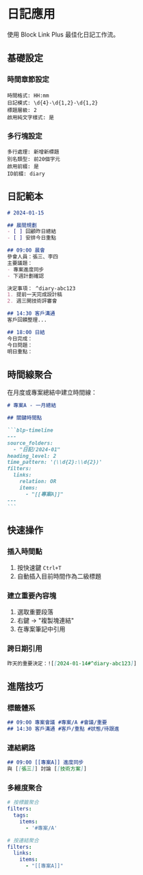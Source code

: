 # 日記應用

使用 Block Link Plus 最佳化日記工作流。

## 基礎設定

### 時間章節設定
```
時間格式: HH:mm
日記模式: \d{4}-\d{1,2}-\d{1,2}
標題層級: 2
啟用純文字樣式: 是
```

### 多行塊設定
```
多行處理: 新增新標題
別名類型: 前20個字元
啟用前綴: 是
ID前綴: diary
```

## 日記範本

```markdown
# 2024-01-15

## 晨間規劃
- [ ] 回顧昨日總結
- [ ] 安排今日重點

## 09:00 晨會
參會人員：張三、李四
主要議題：
- 專案進度同步
- 下週計劃確認

決定事項： ^diary-abc123
1. 提前一天完成設計稿
2. 週三開技術評審會

## 14:30 客戶溝通
客戶回饋整理...

## 18:00 日結
今日完成：
今日問題：
明日重點：
```

## 時間線聚合

在月度或專案總結中建立時間線：

````markdown
# 專案A - 一月總結

## 關鍵時間點

```blp-timeline
---
source_folders:
  - "日記/2024-01"
heading_level: 2
time_pattern: '(\\d{2}:\\d{2})'
filters:
  links:
    relation: OR
    items:
      - "[[專案A]]"
---
```
````

## 快速操作

### 插入時間點
1. 按快速鍵 `Ctrl+T`
2. 自動插入目前時間作為二級標題

### 建立重要內容塊
1. 選取重要段落
2. 右鍵 → "複製塊連結"
3. 在專案筆記中引用

### 跨日期引用
```markdown
昨天的重要決定：![[2024-01-14#^diary-abc123]]
```

## 進階技巧

### 標籤體系
```markdown
## 09:00 專案會議 #專案/A #會議/重要
## 14:30 客戶溝通 #客戶/重點 #狀態/待跟進
```

### 連結網路
```markdown
## 09:00 [[專案A]] 進度同步
與 [[張三]] 討論 [[技術方案]]
```

### 多維度聚合
```yaml
# 按標籤聚合
filters:
  tags:
    items:
      - '#專案/A'

# 按連結聚合  
filters:
  links:
    items:
      - "[[專案A]]"
```